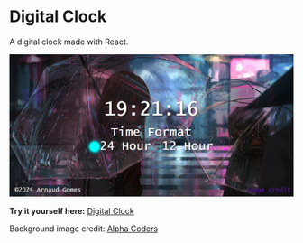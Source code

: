 # Digital Clock

A digital clock made with React.

[![Preview](src/assets/preview.png)](https://digital-clock-arnaud-gomes.vercel.app/)

**Try it yourself here:** [Digital Clock](https://digital-clock-arnaud-gomes.vercel.app/)

Background image credit: [Alpha Coders](https://wall.alphacoders.com/big.php?i=976013)
